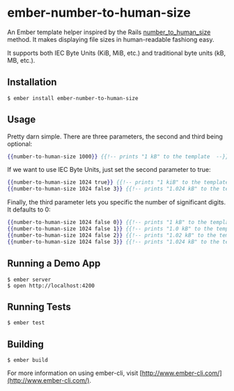 # ember-number-to-human-size

An Ember template helper inspired by the Rails [number_to_human_size](http://api.rubyonrails.org/classes/ActionView/Helpers/NumberHelper.html) method. It makes displaying file sizes in
human-readable fashiong easy.

It supports both IEC Byte Units (KiB, MiB, etc.) and traditional byte units (kB, MB, etc.).

## Installation

```
$ ember install ember-number-to-human-size
```

## Usage

Pretty darn simple. There are three parameters, the second and third being optional:

```handlebars
{{number-to-human-size 1000}} {{!-- prints "1 kB" to the template  --}}
```

If we want to use IEC Byte Units, just set the second parameter to true:

```handlebars
{{number-to-human-size 1024 true}} {{!-- prints "1 kiB" to the template  --}}
{{number-to-human-size 1024 false 3}} {{!-- prints "1.024 kB" to the template  --}}
```

Finally, the third parameter lets you specific the number of significant digits. It
defaults to 0:

```handlebars
{{number-to-human-size 1024 false 0}} {{!-- prints "1 kB" to the template  --}}
{{number-to-human-size 1024 false 1}} {{!-- prints "1.0 kB" to the template  --}}
{{number-to-human-size 1024 false 2}} {{!-- prints "1.02 kB" to the template  --}}
{{number-to-human-size 1024 false 3}} {{!-- prints "1.024 kB" to the template  --}}
```

## Running a Demo App

```
$ ember server
$ open http://localhost:4200
```

## Running Tests

```
$ ember test
```


## Building

```
$ ember build
```

For more information on using ember-cli, visit [http://www.ember-cli.com/](http://www.ember-cli.com/).
